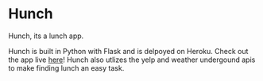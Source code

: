 Hunch
=====

Hunch, its a lunch app.

Hunch is built in Python with Flask and is delpoyed on Heroku. Check out the app live [here](http://rocky-wildwood-1991.herokuapp.com/)! Hunch also utlizes the yelp and weather undergound apis to make finding lunch an easy task.

